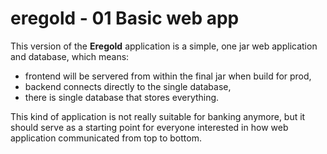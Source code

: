 # eregold - 01 Basic web app

This version of the **Eregold** application is a simple, one jar web application and database, which means:
- frontend will be servered from within the final jar when build for prod,
- backend connects directly to the single database,
- there is single database that stores everything.

This kind of application is not really suitable for banking anymore, but it should serve as a starting point for everyone 
interested in how web application communicated from top to bottom.